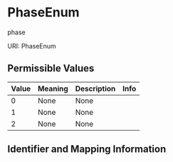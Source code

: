 # PhaseEnum

phase

URI: PhaseEnum

## Permissible Values

| Value | Meaning | Description | Info |
| --- | --- | --- | --- |
| 0 | None | None | |
| 1 | None | None | |
| 2 | None | None | |


## Identifier and Mapping Information





